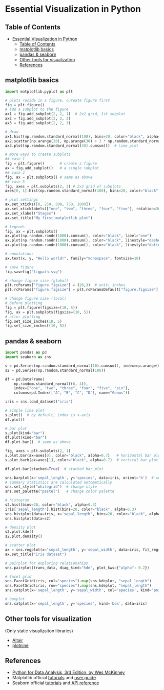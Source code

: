 # Essential Visualization in Python

## Table of Contents
- [Essential Visualization in Python](#essential-visualization-in-python)
  - [Table of Contents](#table-of-contents)
  - [matplotlib basics](#matplotlib-basics)
  - [pandas \& seaborn](#pandas--seaborn)
  - [Other tools for visualization](#other-tools-for-visualization)
  - [References](#references)

## matplotlib basics

```python
import matplotlib.pyplot as plt

# plots reside in a figure, cureate figure first
fig = plt.figure()
# add a subplot to the figure
ax1 = fig.add_subplot(2, 2, 1)  # 2x2 grid, 1st subplot
ax2 = fig.add_subplot(2, 2, 2)
ax3 = fig.add_subplot(2, 2, 3)

# draw
ax1.hist(np.random.standard_normal(100), bins=20, color="black", alpha=0.3)  # histogram
ax2.scatter(np.arange(30), np.arange(30) + 3 * np.random.standard_normal(30)) # scatter plot
ax3.plot(np.random.standard_normal(30).cumsum())  # line plot

# more ways to create subplots
## case 1
fig = plt.figure()       # create a figure
ax = fig.add_subplot()   # a single subplot
## case 2
fig, ax = plt.subplots() # same as above
## case 3
fig, axes = plt.subplots(2, 3) # 2x3 grid of subplots
axes[0, 1].hist(np.random.standard_normal(100), bins=20, color="black", alpha=0.3)

# plot settings
ax.set_xticks([0, 250, 500, 750, 1000])
ax.set_xticklabels(["one", "two", "three", "four", "five"], rotation=30, fontsize=8)
ax.set_xlabel("Stages")
ax.set_title("My first matplotlib plot")

# legends
fig, ax = plt.subplots()
ax.plot(np.random.randn(1000).cumsum(), color="black", label="one")
ax.plot(np.random.randn(1000).cumsum(), color="black", linestyle="dashed", label="two")
ax.plot(np.random.randn(1000).cumsum(), color="black", linestyle="dotted", label="three")

# annotations
ax.text(x, y, "Hello world!", family="monospace", fontsize=10)

# save figure
fig.savefig("figpath.svg")

# change figure size (global)
plt.rcParams["figure.figsize"] = (20,3)  # unit: inches
plt.rcParams["figure.figsize"] = plt.rcParamsDefault["figure.figsize"]

# change figure size (local)
# before plotting
fig = plt.figure(figsize=(10, 5))
fig, ax = plt.subplots(figsize=(10, 5))
# after plotting
fig.set_size_inches(10, 5)
fig.set_size_inches((10, 5))
```

## pandas & seaborn
```python
import pandas as pd
import seaborn as sns

s = pd.Series(np.random.standard_normal(10).cumsum(), index=np.arange(0, 100, 10))
s2 = pd.Series(np.random.standard_normal(100))

df = pd.DataFrame(
    np.random.standard_normal((6, 4)),
    index=["one", "two", "three", "four", "five", "six"],
    columns=pd.Index(["A", "B", "C", "D"], name="Genus"))

iris = sns.load_dataset("iris")

# simple line plot
s.plot()  # by default, index is x-axis
df.plot()

# bar plot
s.plot(kind="bar")
df.plot(kind="bar")
df.plot.bar()  # same as above

fig, axes = plt.subplots(2, 1)
s.plot.bar(ax=axes[0], color="black", alpha=0.7)   # horizontal bar plot
s.plot.barh(ax=axes[1], color="black", alpha=0.7)  # vertical bar plot

df.plot.bar(stacked=True)  # stacked bar plot

sns.barplot(x='sepal_length', y='species', data=iris, orient='h')  # seaborn bar plot
# summary statistics are calculated automatically
sns.set_style("whitegrid")  # change style
sns.set_palette("pastel")   # change color palette

# histogram
s2.hist(bins=20, color="black", alpha=0.3)
iris['sepal_length'].hist(bins=20, color="black", alpha=0.3)
sns.histplot(data=iris, x='sepal_length', bins=20, color="black", alpha=0.6)
sns.histplot(data=s2)

# density plot
s2.plot.kde()
s2.plot.density()

# scatter plot
ax = sns.regplot(x='sepal_length', y='sepal_width', data=iris, fit_reg=False)
ax.set_title("Iris dataset")

# pairplot for exploring relationships
sns.pairplot(trans_data, diag_kind="kde", plot_kws={"alpha": 0.2})

# facet grid
sns.FacetGrid(iris, col="species").map(sns.kdeplot, "sepal_length")
sns.FacetGrid(iris, row="species").map(sns.kdeplot, "sepal_length")
sns.catplot(x='sepal_length', y='sepal_width', col='species', kind='point', data=iris)

# boxplot
sns.catplot(x='sepal_length', y='species', kind='box', data=iris)
```

## Other tools for visualization
(Only static visualizaiton libraries)
- [Altair](https://altair-viz.github.io/)
- [plotnine](https://plotnine.readthedocs.io/en/stable/)

## References
- [Python for Data Analysis, 3rd Edition, by Wes McKinney](https://wesmckinney.com/book/plotting-and-visualization)
- Matplotlib official [tutorials](https://matplotlib.org/stable/tutorials/index.html) and [user guide](https://matplotlib.org/stable/users/index.html)
- Seaborn official [tutorials](https://seaborn.pydata.org/tutorial.html) and [API reference](https://seaborn.pydata.org/api.html)
